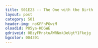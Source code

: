 ```yaml
---
title: S01E23 -- The One with the Birth
layout: post
category: S01
header-img: noKFFnPGwzM
oloadid: P85ya-KDGWE
gdriveid: 0BzyFMnstuAWRNmk3eUgtY1Fkejg
bgcolor: 004391
---
```


<!--more--> 